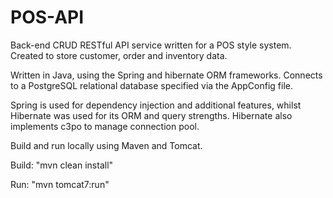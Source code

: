 # POS-API

Back-end CRUD RESTful API service written for a POS style system. Created to store customer, order and inventory data.

Written in Java, using the Spring and hibernate ORM frameworks. Connects to a PostgreSQL relational database specified via the AppConfig file. 

Spring is used for dependency injection and additional features, whilst Hibernate was used for its ORM and query strengths. Hibernate also implements c3po to manage connection pool.

Build and run locally using Maven and Tomcat.

Build: "mvn clean install"

Run: "mvn tomcat7:run"

